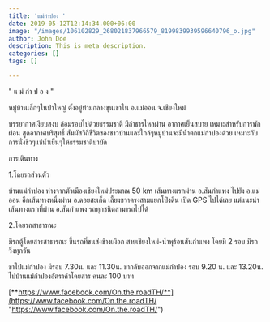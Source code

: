 ```yaml
---
title: 'แม่กำปอง '
date: 2019-05-12T12:14:34.000+06:00
image: "/images/106102829_268021837966579_8199839939596640796_o.jpg"
author: John Doe
description: This is meta description.
categories: []
tags: []

---
```

" แ ม่ กำ ป อ ง "

หมู่บ้านเล็กๆในป่าใหญ่ ตั้งอยู่ท่ามกลางขุนเขาใน อ.แม่ออน จ.เชียงใหม่

บรรยากาศเงียบสงบ ล้อมรอบไปด้วยธรรมชาติ มีลำธารไหลผ่าน อากาศเย็นสบาย เหมาะสำหรับการพักผ่อน สูดอากาศบริสุทธิ์ สัมผัสวิถีชีวิตของชาวบ้านและใกล้ๆหมู่บ้านจะมีน้ำตกแม่กำปองด้วย เหมาะกับการนั่งชิวๆแช่น้ำเย็นๆให้ธรรมชาติบำบัด

การเดินทาง

1\.โดยรถส่วนตัว

บ้านแม่กำปอง ห่างจากตัวเมืองเชียงใหม่ประมาณ 50 km เส้นทางแรกผ่าน อ.สันกำแพง ไปยัง อ.แม่ออน อีกเส้นทางหนึ่งผ่าน อ.ดอยสะเก็ด เลี้ยงขวาตรงสามแยกโป่งดิน เปิด GPS ไปได้เลย แต่แนะนำเส้นทางแรกที่ผ่าน อ.สันกำแพง รถทุกชนิดสามารถไปได้

2\.โดยรถสาธารณะ

มีรถตู้โดยสารสาธารณะ ขึ้นรถที่ขนส่งช้างเผือก สายเชียงใหม่-น้ำพุร้อนสันกำแพง โดยมี 2 รอบ มีรถวิ่งทุกวัน

ขาไปแม่กำปอง มีรอบ 7.30น. และ 11.30น. ขากลับออกจากแม่กำปอง รอบ 9.20 น. และ 13.20น. ไปบ้านแม่กำปองอัตราค่าโดยสาร คนละ 100 บาท

[**https://www.facebook.com/On.the.roadTH/**](https://www.facebook.com/On.the.roadTH/ "https://www.facebook.com/On.the.roadTH/")